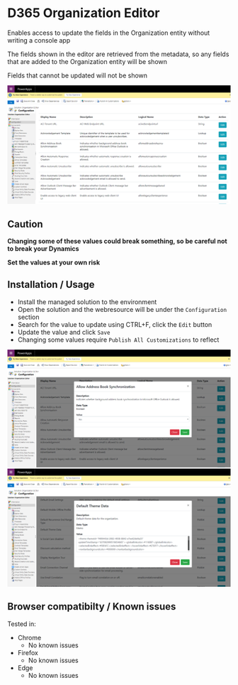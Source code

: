 # D365 Organization Editor
Enables access to update the fields in the Organization entity without writing a console app

The fields shown in the editor are retrieved from the metadata, so any fields that are added to the Organization entity will be shown

Fields that cannot be updated will not be shown

<img src="./img/root.png">

## Caution
<b>Changing some of these values could break something, so be careful not to break your Dynamics</b>

<b>Set the values at your own risk</b>

## Installation / Usage
- Install the managed solution to the environment
- Open the solution and the webresource will be under the `Configuration` section
- Search for the value to update using CTRL+F, click the `Edit` button
- Update the value and click `Save`
- Changing some values require `Publish All Customizations` to reflect 

<img src="./img/sample-1.png">
<img src="./img/sample-2.png">

## Browser compatibilty / Known issues
Tested in:
- Chrome
  - No known issues
- Firefox
  - No known issues
- Edge
  - No known issues